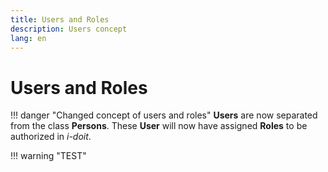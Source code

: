 ```yaml
---
title: Users and Roles
description: Users concept
lang: en
---
```


# Users and Roles

!!! danger "Changed concept of users and roles"
    **Users** are now separated from the class **Persons**.
    These **User** will now have assigned **Roles** to be authorized in *i-doit*.

!!! warning "TEST"